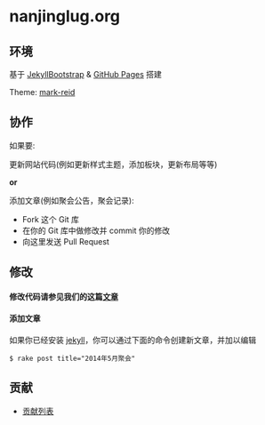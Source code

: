 nanjinglug.org
===============

## 环境

基于 [JekyllBootstrap][jekyllbootstrap] & [GitHub Pages][github-pages] 搭建

Theme: [mark-reid][mark-reid]

## 协作

如果要:

更新网站代码(例如更新样式主题，添加板块，更新布局等等)

**or**

添加文章(例如聚会公告，聚会记录):

* Fork 这个 Git 库
* 在你的 Git 库中做修改并 commit 你的修改
* 向这里发送 Pull Request

## 修改

#### 修改代码请参见我们的这篇[文章][code-guide]

#### 添加文章

如果你已经安装 [jekyll][jekyll]，你可以通过下面的命令创建新文章，并加以编辑

```
$ rake post title="2014年5月聚会"
```

## 贡献

* [贡献列表][contrib]


[github-pages]:https://pages.github.com/
[jekyllbootstrap]:http://jekyllbootstrap.com/
[mark-reid]:http://themes.jekyllbootstrap.com/preview/mark-reid/
[contrib]:https://github.com/njlug/njlug.github.io/graphs/contributors
[code-guide]:http://njlug.github.io/lessons/2011/12/29/jekyll-introduction/
[jekyll]:http://jekyllrb.com/
